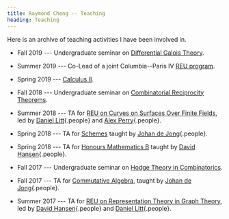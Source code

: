```yaml
---
title: Raymond Cheng -- Teaching
heading: Teaching
---
```


Here is an archive of teaching activities I have been involved in.

* Fall 2019 ---
  Undergraduate seminar on [Differential Galois Theory](F2019.html).

* Summer 2019 ---
  Co-Lead of a joint Columbia--Paris IV [REU program](https://global.undergrad.columbia.edu/program/columbia-summer-undergraduate-math-research-program-paris).

* Spring 2019 ---
  [Calculus II](S2019.html).

* Fall 2018 ---
  Undergraduate seminar on [Combinatorial Reciprocity Theorems](F2018.html).

* Summer 2018 ---
  TA for
  [REU on Curves on Surfaces Over Finite Fields](http://www.math.columbia.edu/department/website/wp-content/uploads/2018/01/REU2018-LittPerry.pdf),
  led by
  [Daniel Litt](https://www.daniellitt.com/){.people} and
  [Alex Perry](http://math.columbia.edu/~aperry/){.people}.

* Spring 2018 ---
  TA for
  [Schemes](http://www.math.columbia.edu/~dejong/courses/schemes-spring-2018.html)
  taught by [Johan de Jong](http://math.columbia.edu/~dejong/){.people}.

* Spring 2018 ---
  TA for
  [Honours Mathematics B](http://math.columbia.edu/~hansen/un1208s1.html)
  taught by [David Hansen](http://www.davidrenshawhansen.com/){.people}.

* Fall 2017 ---
  Undergraduate seminar on [Hodge Theory in Combinatorics](F2017.html).

* Fall 2017 ---
  TA for
  [Commutative Algebra](http://www.math.columbia.edu/~dejong/courses/commutative-algebra-fall-2017.html),
  taught by [Johan de Jong](http://math.columbia.edu/~dejong/){.people}.

* Summer 2017 ---
  TA for
  [REU on Representation Theory in Graph Theory](http://www.math.columbia.edu/%7Eccliu/REU2017_Hansen-Litt.html),
  led by
  [David Hansen](http://www.davidrenshawhansen.com/){.people} and
  [Daniel Litt](https://www.daniellitt.com/){.people}.
